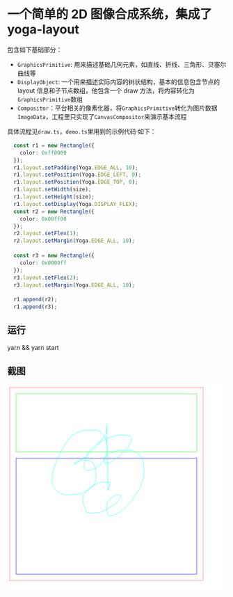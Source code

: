 # 一个简单的 2D 图像合成系统，集成了yoga-layout

包含如下基础部分：

* `GraphicsPrimitive`: 用来描述基础几何元素，如直线、折线、三角形、贝塞尔曲线等
* `DisplayObject`: 一个用来描述实际内容的树状结构，基本的信息包含节点的 layout 信息和子节点数组，他包含一个 draw 方法，将内容转化为`GraphicsPrimitive`数组
* `Compositor`：平台相关的像素化器，将`GraphicsPrimitive`转化为图片数据`ImageData`，工程里只实现了`CanvasCompositor`来演示基本流程

具体流程见`draw.ts`，`demo.ts`里用到的示例代码·如下：

```typescript
  const r1 = new Rectangle({
    color: 0xff0000
  });
  r1.layout.setPadding(Yoga.EDGE_ALL, 10);
  r1.layout.setPosition(Yoga.EDGE_LEFT, 0);
  r1.layout.setPosition(Yoga.EDGE_TOP, 0);
  r1.layout.setWidth(size);
  r1.layout.setHeight(size);
  r1.layout.setDisplay(Yoga.DISPLAY_FLEX);
  const r2 = new Rectangle({
    color: 0x00ff00
  });
  r2.layout.setFlex(1);
  r2.layout.setMargin(Yoga.EDGE_ALL, 10);

  const r3 = new Rectangle({
    color: 0x0000ff
  });
  r3.layout.setFlex(2);
  r3.layout.setMargin(Yoga.EDGE_ALL, 10);

  r1.append(r2);
  r1.append(r3);
```

## 运行

yarn && yarn start

## 截图

![demo](./demo.png)
